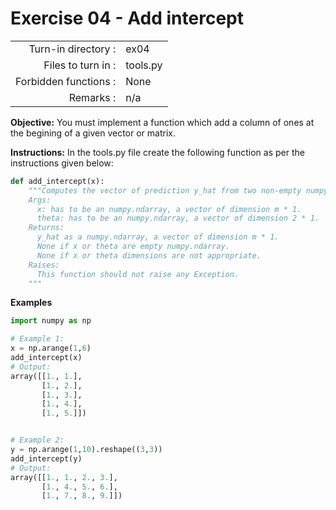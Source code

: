 # Exercise 04 - Add intercept

|                         |                    |
| -----------------------:| ------------------ |
|   Turn-in directory :   |  ex04              |
|   Files to turn in :    |  tools.py          |
|   Forbidden functions : |  None              |
|   Remarks :             |  n/a               |

**Objective:**
You must implement a function which add a column of ones at the begining of a given vector or matrix.  


**Instructions:**
In the tools.py file create the following function as per the instructions given below:
```python
def add_intercept(x):
    """Computes the vector of prediction y_hat from two non-empty numpy.ndarray.
    Args:
      x: has to be an numpy.ndarray, a vector of dimension m * 1.
      theta: has to be an numpy.ndarray, a vector of dimension 2 * 1.
    Returns:
      y_hat as a numpy.ndarray, a vector of dimension m * 1.
      None if x or theta are empty numpy.ndarray.
      None if x or theta dimensions are not appropriate.
    Raises:
      This function should not raise any Exception.
    """
```

**Examples**

```python
import numpy as np

# Example 1:
x = np.arange(1,6)
add_intercept(x)
# Output:
array([[1., 1.],
       [1., 2.],
       [1., 3.],
       [1., 4.],
       [1., 5.]])


# Example 2:
y = np.arange(1,10).reshape((3,3))
add_intercept(y)
# Output:
array([[1., 1., 2., 3.],
       [1., 4., 5., 6.],
       [1., 7., 8., 9.]])
```